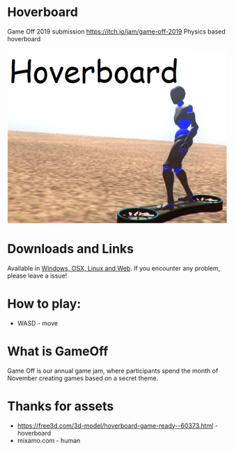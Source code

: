 # Hoverboard
Game Off 2019 submission              https://itch.io/jam/game-off-2019
Physics based hoverboard

![Cover](Screenshots/Cover1.jpg)

# Downloads and Links
Available in [Windows, OSX, Linux and Web](https://teamon.itch.io/hoverboard). If you encounter any problem, please leave a issue! 

# How to play:
 * WASD - move

# What is GameOff
 Game Off is our annual game jam, where participants spend the month of November creating games based on a secret theme. 

# Thanks for assets
 * https://free3d.com/3d-model/hoverboard-game-ready--60373.html - hoverboard
 * mixamo.com - human
